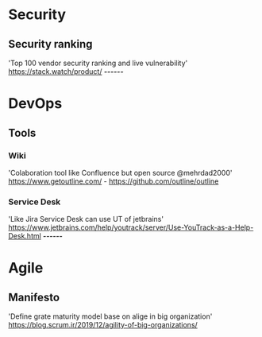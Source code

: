 # Security
## Security ranking
'Top 100 vendor security ranking and live vulnerability' https://stack.watch/product/ 
***------***
# DevOps
## Tools
### Wiki
'Colaboration tool like Confluence but open source @mehrdad2000' https://www.getoutline.com/ - https://github.com/outline/outline
### Service Desk
'Like Jira Service Desk can use UT of jetbrains' https://www.jetbrains.com/help/youtrack/server/Use-YouTrack-as-a-Help-Desk.html
***------***
# Agile
## Manifesto
'Define grate maturity model base on alige in big organization' https://blog.scrum.ir/2019/12/agility-of-big-organizations/
